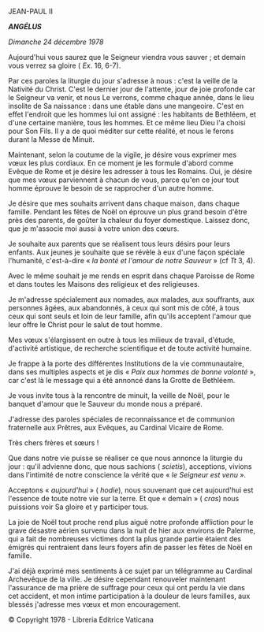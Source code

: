 JEAN-PAUL II

***ANGÉLUS***

*Dimanche 24 décembre 1978*

Aujourd'hui vous saurez que le Seigneur viendra vous sauver ; et demain vous verrez sa gloire ( *Ex*. 16, 6-7).

Par ces paroles la liturgie du jour s'adresse à nous : c'est la veille de la Nativité du Christ. C'est le dernier jour de l'attente, jour de joie profonde car le Seigneur va venir, et nous Le verrons, comme chaque année, dans le lieu insolite de Sa naissance : dans une étable dans une mangeoire. C'est en effet l'endroit que les hommes lui ont assigné : les habitants de Bethléem, et d'une certaine manière, tous les hommes. Et ce même lieu Dieu l'a choisi pour Son Fils. Il y a de quoi méditer sur cette réalité, et nous le ferons durant la Messe de Minuit.

Maintenant, selon la coutume de la vigile, je désire vous exprimer mes vœux les plus cordiaux. En ce moment je les formule d'abord comme Evêque de Rome et je désire les adresser à tous les Romains. Oui, je désire que mes vœux parviennent à chacun de vous, parce qu'en ce jour tout homme éprouve le besoin de se rapprocher d'un autre homme.

Je désire que mes souhaits arrivent dans chaque maison, dans chaque famille. Pendant les fêtes de Noël on éprouve un plus grand besoin d'être près des parents, de goûter la chaleur du foyer domestique. Laissez donc, que je m'associe moi aussi à votre union des cœurs.

Je souhaite aux parents que se réalisent tous leurs désirs pour leurs enfants. Aux jeunes je souhaite que se révèle à eux d'une façon spéciale l'humanité, c'est-à-dire « *la bonté et l'amour de notre Sauveur* » (cf *Tt* 3, 4).

Avec le même souhait je me rends en esprit dans chaque Paroisse de Rome et dans toutes les Maisons des religieux et des religieuses.

Je m'adresse spécialement aux nomades, aux malades, aux souffrants, aux personnes âgées, aux abandonnés, à ceux qui sont mis de côté, à tous ceux qui sont seuls et loin de leur famille, afin qu'ils acceptent l'amour que leur offre le Christ pour le salut de tout homme.

Mes vœux s'élargissent en outre à tous les milieux de travail, d'étude, d'activité artistique, de recherche scientifique et de toute activité humaine.

Je frappe à la porte des différentes Institutions de la vie communautaire, dans ses multiples aspects et je dis « *Paix aux hommes de bonne volonté* », car c'est là le message qui a été annoncé dans la Grotte de Bethléem.

Je vous invite tous à la rencontre de minuit, la veille de Noël, pour le banquet d'amour que le Sauveur du monde nous a préparé.

J'adresse des paroles spéciales de reconnaissance et de communion fraternelle aux Prêtres, aux Evêques, au Cardinal Vicaire de Rome.

Très chers frères et sœurs !

Que dans notre vie puisse se réaliser ce que nous annonce la liturgie du jour : qu'il advienne donc, que nous sachions ( *scietis*), acceptions, vivions dans l'intimité de notre conscience la vérité que « *le Seigneur est venu* ».

Acceptons « *aujourd'hui* » ( *hodie*), nous souvenant que cet aujourd'hui est l'essence de toute notre vie sur la terre. Et que « demain » ( *cras*) nous puissions voir Sa gloire et y participer tous.

La joie de Noël tout proche rend plus aiguë notre profonde affliction pour le grave désastre aérien survenu dans la nuit de hier aux environs de Palerme, qui a fait de nombreuses victimes dont la plus grande partie étaient des émigrés qui rentraient dans leurs foyers afin de passer les fêtes de Noël en famille.

J'ai déjà exprimé mes sentiments à ce sujet par un télégramme au Cardinal Archevêque de la ville. Je désire cependant renouveler maintenant l'assurance de ma prière de suffrage pour ceux qui ont perdu la vie dans cet accident, et mon intime participation à la douleur de leurs familles, aux blessés j'adresse mes vœux et mon encouragement.

© Copyright 1978 - Libreria Editrice Vaticana